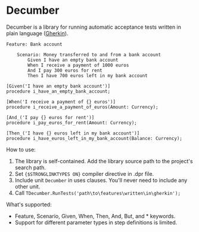 # Decumber

Decumber is a library for running automatic acceptance tests written in plain language ([Gherkin](https://cucumber.io/docs/gherkin/)).

```Gherkin
Feature: Bank account

    Scenario: Money transferred to and from a bank account
        Given I have an empty bank account
        When I receive a payment of 1000 euros
        And I pay 300 euros for rent
        Then I have 700 euros left in my bank account
```

```Delphi
[Given('I have an empty bank account')]
procedure i_have_an_empty_bank_account;

[When('I receive a payment of {} euros')]
procedure i_receive_a_payment_of_euros(Amount: Currency);

[And_('I pay {} euros for rent')]
procedure i_pay_euros_for_rent(Amount: Currency);

[Then_('I have {} euros left in my bank account')]
procedure i_have_euros_left_in_my_bank_account(Balance: Currency);
```

How to use:
1. The library is self-contained. Add the library source path to the project's search path.
2. Set `{$STRONGLINKTYPES ON}` compiler directive in .dpr file.
3. Include unit `Decumber` in uses clauses. You'll never need to include any other unit.
4. Call `TDecumber.RunTests('path\to\features\written\in\gherkin');`

What's supported:
* Feature, Scenario, Given, When, Then, And, But, and * keywords.
* Support for different parameter types in step definitions is limited.
